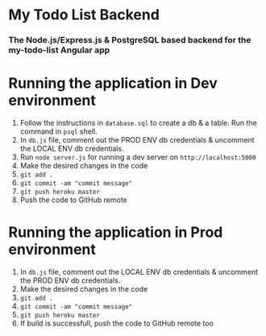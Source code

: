 # My Todo List Backend
### The Node.js/Express.js & PostgreSQL based backend for the my-todo-list Angular app

# Running the application in Dev environment
1. Follow the instructions in `database.sql` to create a db & a table. Run the command in `psql` shell.
2. In `db.js` file, comment out the PROD ENV db credentials & uncomment the LOCAL ENV db credentials.
3. Run `node server.js` for running a dev server on `http://localhost:5000`
4. Make the desired changes in the code
5. `git add .`
6. `git commit -am "commit message"`
7. `git push heroku master`
8. Push the code to GitHub remote

# Running the application in Prod environment
1. In `db.js` file, comment out the LOCAL ENV db credentials & uncomment the PROD ENV db credentials.
2. Make the desired changes in the code
3. `git add .`
4. `git commit -am "commit message"`
5. `git push heroku master`
6. If build is successfull, push the code to GitHub remote too
